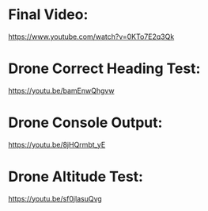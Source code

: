 # Final Video: 
https://www.youtube.com/watch?v=0KTo7E2q3Qk

# Drone Correct Heading Test:
https://youtu.be/bamEnwQhgvw

# Drone Console Output:
https://youtu.be/8jHQrmbt_yE
# Drone Altitude Test:
https://youtu.be/sf0jlasuQvg
